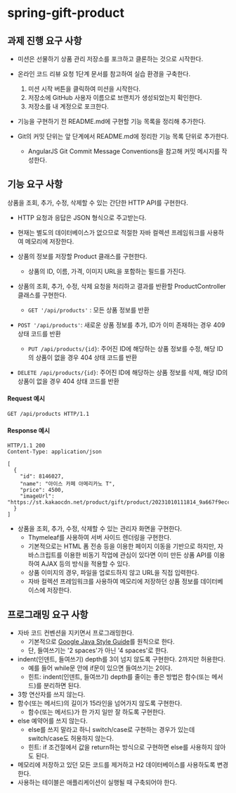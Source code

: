 # spring-gift-product

## 과제 진행 요구 사항


- 미션은 선물하기 상품 관리 저장소를 포크하고 클론하는 것으로 시작한다.

- 온라인 코드 리뷰 요청 1단계 문서를 참고하여 실습 환경을 구축한다.

  1. 미션 시작 버튼을 클릭하여 미션을 시작한다.
  2. 저장소에 GitHub 사용자 이름으로 브랜치가 생성되었는지 확인한다.
  3. 저장소를 내 계정으로 포크한다.

- 기능을 구현하기 전 README.md에 구현할 기능 목록을 정리해 추가한다.

- Git의 커밋 단위는 앞 단계에서 README.md에 정리한 기능 목록 단위로 추가한다.

  - AngularJS Git Commit Message Conventions을 참고해 커밋 메시지를 작성한다.

    

## 기능 요구 사항

상품을 조회, 추가, 수정, 삭제할 수 있는 간단한 HTTP API를 구현한다.

- HTTP 요청과 응답은 JSON 형식으로 주고받는다.
- 현재는 별도의 데이터베이스가 없으므로 적절한 자바 컬렉션 프레임워크를 사용하여 메모리에 저장한다.
- 상품의 정보를 저장할 Product 클래스를 구현한다.

  - 상품의 ID, 이름, 가격, 이미지 URL을 포함하는 필드를 가진다.
- 상품의 조회, 추가, 수정, 삭제 요청을 처리하고 결과를 반환할 ProductController 클래스를 구현한다.

  - `GET '/api/products'` : 모든 상품 정보를 반환
- `POST '/api/products'`: 새로운 상품 정보를 추가, ID가 이미 존재하는 경우 409 상태 코드를 반환
  - `PUT /api/products/{id}`: 주어진 ID에 해당하는 상품 정보를 수정, 해당 ID의 상품이 없을 경우 404 상태 코드를 반환
- `DELETE /api/products/{id}`: 주어진 ID에 해당하는 상품 정보를 삭제, 해당 ID의 상품이 없을 경우 404 상태 코드를 반환

#### Request 예시

```
GET /api/products HTTP/1.1
```



#### Response 예시

```
HTTP/1.1 200 
Content-Type: application/json

[
  {
    "id": 8146027,
    "name": "아이스 카페 아메리카노 T",
    "price": 4500,
    "imageUrl": "https://st.kakaocdn.net/product/gift/product/20231010111814_9a667f9eccc943648797925498bdd8a3.jpg"
  }
]
```



- 상품을 조회, 추가, 수정, 삭제할 수 있는 관리자 화면을 구현한다.
  - Thymeleaf를 사용하여 서버 사이드 렌더링을 구현한다.
  - 기본적으로는 HTML 폼 전송 등을 이용한 페이지 이동을 기반으로 하지만, 자바스크립트를 이용한 비동기 작업에 관심이 있다면 이미 만든 상품 API를 이용하여 AJAX 등의 방식을 적용할 수 있다.
  - 상품 이미지의 경우, 파일을 업로드하지 않고 URL을 직접 입력한다.
  - 자바 컬렉션 프레임워크를 사용하여 메모리에 저장하던 상품 정보를 데이터베이스에 저장한다.

## 프로그래밍 요구 사항

- 자바 코드 컨벤션을 지키면서 프로그래밍한다.
  - 기본적으로 [Google Java Style Guide](https://google.github.io/styleguide/javaguide.html)를 원칙으로 한다.
  - 단, 들여쓰기는 '2 spaces'가 아닌 '4 spaces'로 한다.
- indent(인덴트, 들여쓰기) depth를 3이 넘지 않도록 구현한다. 2까지만 허용한다.
  - 예를 들어 while문 안에 if문이 있으면 들여쓰기는 2이다.
  - 힌트: indent(인덴트, 들여쓰기) depth를 줄이는 좋은 방법은 함수(또는 메서드)를 분리하면 된다.
- 3항 연산자를 쓰지 않는다.
- 함수(또는 메서드)의 길이가 15라인을 넘어가지 않도록 구현한다.
  - 함수(또는 메서드)가 한 가지 일만 잘 하도록 구현한다.
- else 예약어를 쓰지 않는다.
  - else를 쓰지 말라고 하니 switch/case로 구현하는 경우가 있는데 switch/case도 허용하지 않는다.
  - 힌트: if 조건절에서 값을 return하는 방식으로 구현하면 else를 사용하지 않아도 된다.
- 메모리에 저장하고 있던 모든 코드를 제거하고 H2 데이터베이스를 사용하도록 변경한다.
- 사용하는 테이블은 애플리케이션이 실행될 때 구축되어야 한다.